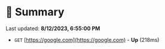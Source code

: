 # 📖 Summary
Last updated: **8/12/2023, 6:55:00 PM**

- `GET` [https://google.com](https://google.com) - **Up** (218ms)
